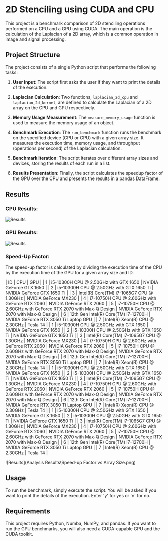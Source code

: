 # 2D Stenciling using CUDA and CPU

This project is a benchmark comparison of 2D stenciling operations performed on a CPU and a GPU using CUDA. The main operation is the calculation of the Laplacian of a 2D array, which is a common operation in image and signal processing.

## Project Structure

The project consists of a single Python script that performs the following tasks:

1. **User Input**: The script first asks the user if they want to print the details of the execution.

2. **Laplacian Calculation**: Two functions, `laplacian_2d_cpu` and `laplacian_2d_kernel`, are defined to calculate the Laplacian of a 2D array on the CPU and GPU respectively.

3. **Memory Usage Measurement**: The `measure_memory_usage` function is used to measure the memory usage of an object.

4. **Benchmark Execution**: The `run_benchmark` function runs the benchmark on the specified device (CPU or GPU) with a given array size. It measures the execution time, memory usage, and throughput (operations per second) of the Laplacian calculation.

5. **Benchmark Iteration**: The script iterates over different array sizes and devices, storing the results of each run in a list.

6. **Results Presentation**: Finally, the script calculates the speedup factor of the GPU over the CPU and presents the results in a pandas DataFrame.

## Results

### CPU Results:
![Results](../Analysis_Results/cpu.png)

### GPU Results:
![Results](../2D-Stenciling-using-CUDA-and-CPU/Analysis_Results/cuda.png)

### Speed-Up Factor:
The speed-up factor is calculated by dividing the execution time of the CPU by the execution time of the GPU for a given array size and ID.

| ID | CPU | GPU |
| 1 | i5-10300H CPU @ 2.50GHz with GTX 1650 | NVIDIA GeForce GTX 1650 |
| 2 | i5-10300H CPU @ 2.50GHz with GTX 1650 Ti | NVIDIA GeForce GTX 1650 Ti |
| 3 | Intel(R) Core(TM) i7-1065G7 CPU @ 1.30GHz | NVIDIA GeForce MX230 |
| 4 | i7-10750H CPU @ 2.60GHz with GeForce RTX 2060 | NVIDIA GeForce RTX 2060 |
| 5 | i7-10750H CPU @ 2.60GHz with GeForce RTX 2070 with Max-Q Design | NVIDIA GeForce RTX 2070 with Max-Q Design |
| 6 | 12th Gen Intel(R) Core(TM) i7-12700H | NVIDIA GeForce RTX 3050 Ti Laptop GPU |
| 7 | Intel(R) Xeon(R) CPU @ 2.30GHz | Tesla T4 |
| 1 | i5-10300H CPU @ 2.50GHz with GTX 1650 | NVIDIA GeForce GTX 1650 |
| 2 | i5-10300H CPU @ 2.50GHz with GTX 1650 Ti | NVIDIA GeForce GTX 1650 Ti |
| 3 | Intel(R) Core(TM) i7-1065G7 CPU @ 1.30GHz | NVIDIA GeForce MX230 |
| 4 | i7-10750H CPU @ 2.60GHz with GeForce RTX 2060 | NVIDIA GeForce RTX 2060 |
| 5 | i7-10750H CPU @ 2.60GHz with GeForce RTX 2070 with Max-Q Design | NVIDIA GeForce RTX 2070 with Max-Q Design |
| 6 | 12th Gen Intel(R) Core(TM) i7-12700H | NVIDIA GeForce RTX 3050 Ti Laptop GPU |
| 7 | Intel(R) Xeon(R) CPU @ 2.30GHz | Tesla T4 |
| 1 | i5-10300H CPU @ 2.50GHz with GTX 1650 | NVIDIA GeForce GTX 1650 |
| 2 | i5-10300H CPU @ 2.50GHz with GTX 1650 Ti | NVIDIA GeForce GTX 1650 Ti |
| 3 | Intel(R) Core(TM) i7-1065G7 CPU @ 1.30GHz | NVIDIA GeForce MX230 |
| 4 | i7-10750H CPU @ 2.60GHz with GeForce RTX 2060 | NVIDIA GeForce RTX 2060 |
| 5 | i7-10750H CPU @ 2.60GHz with GeForce RTX 2070 with Max-Q Design | NVIDIA GeForce RTX 2070 with Max-Q Design |
| 6 | 12th Gen Intel(R) Core(TM) i7-12700H | NVIDIA GeForce RTX 3050 Ti Laptop GPU |
| 7 | Intel(R) Xeon(R) CPU @ 2.30GHz | Tesla T4 |
| 1 | i5-10300H CPU @ 2.50GHz with GTX 1650 | NVIDIA GeForce GTX 1650 |
| 2 | i5-10300H CPU @ 2.50GHz with GTX 1650 Ti | NVIDIA GeForce GTX 1650 Ti |
| 3 | Intel(R) Core(TM) i7-1065G7 CPU @ 1.30GHz | NVIDIA GeForce MX230 |
| 4 | i7-10750H CPU @ 2.60GHz with GeForce RTX 2060 | NVIDIA GeForce RTX 2060 |
| 5 | i7-10750H CPU @ 2.60GHz with GeForce RTX 2070 with Max-Q Design | NVIDIA GeForce RTX 2070 with Max-Q Design |
| 6 | 12th Gen Intel(R) Core(TM) i7-12700H | NVIDIA GeForce RTX 3050 Ti Laptop GPU |
| 7 | Intel(R) Xeon(R) CPU @ 2.30GHz | Tesla T4 |

![Results](Analysis Results\Speed-up Factor vs Array Size.png)

## Usage

To run the benchmark, simply execute the script. You will be asked if you want to print the details of the execution. Enter 'y' for yes or 'n' for no.

## Requirements

This project requires Python, Numba, NumPy, and pandas. If you want to run the GPU benchmarks, you will also need a CUDA-capable GPU and the CUDA toolkit.
